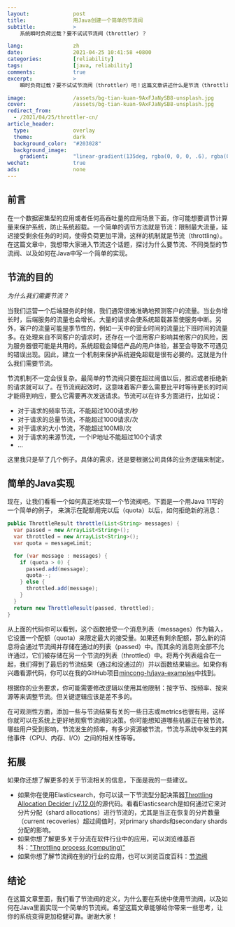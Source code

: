 ```yaml
---
layout:              post
title:               用Java创建一个简单的节流阀
subtitle:            >
    系统瞬时负荷过载？要不试试节流阀（throttler）？

lang:                zh
date:                2021-04-25 10:41:58 +0800
categories:          [reliability]
tags:                [java, reliability]
comments:            true
excerpt:             >
    瞬时负荷过载？要不试试节流阀（throttler）吧！这篇文章讲述什么是节流（throttling）以及如何用Java创建一个简单的节流阀。

image:               /assets/bg-tian-kuan-9AxFJaNySB8-unsplash.jpg
cover:               /assets/bg-tian-kuan-9AxFJaNySB8-unsplash.jpg
redirect_from:
  - /2021/04/25/throttler-cn/
article_header:
  type:              overlay
  theme:             dark
  background_color:  "#203028"
  background_image:
    gradient:        "linear-gradient(135deg, rgba(0, 0, 0, .6), rgba(0, 0, 0, .4))"
wechat:              true
ads:                 none
---
```


## 前言

在一个数据密集型的应用或者任何高吞吐量的应用场景下面，你可能想要调节计算量来保护系统，防止系统超载。一个简单的调节方法就是节流：限制最大流量，延迟接受剩余任务的时间，使得负荷更加平滑。这样的机制就是节流（throttling）。在这篇文章中，我想带大家进入节流这个话题，探讨为什么要节流、不同类型的节流阀、以及如何在Java中写一个简单的实现。

## 节流的目的

_为什么我们需要节流？_

当我们运营一个后端服务的时候，我们通常很难准确地预测客户的流量。当业务增长时，后端服务的流量也会增长。大量的请求会使系统超载甚至使服务中断。另外，客户的流量可能是季节性的，例如一天中的营业时间的流量比下班时间的流量多。在处理来自不同客户的请求时，还存在一个滥用客户影响其他客户的风险，因为服务器很可能是共用的。系统超载会降低产品的用户体验，甚至会导致不可遇见的错误出现。因此，建立一个机制来保护系统避免超载是很有必要的。这就是为什么我们需要节流。

节流机制不一定会很复杂。最简单的节流阀只要在超过阈值以后，推迟或者拒绝新的请求就可以了。在节流阀起效时，这意味着客户要么需要比平时等待更长的时间才能得到响应，要么它需要再次发送请求。节流可以在许多方面进行，比如说：

* 对于请求的频率节流，不能超过1000请求/秒
* 对于请求的总量节流，不能超过1000请求/次
* 对于请求的大小节流，不能超过100MB/次
* 对于请求的来源节流，一个IP地址不能超过100个请求
* ...

这里我只是举了几个例子。具体的需求，还是要根据公司具体的业务逻辑来制定。

## 简单的Java实现

现在，让我们看看一个如何真正地实现一个节流阀吧。下面是一个用Java 11写的一个简单的例子， 来演示在配额用完以后（quota）以后，如何拒绝新的消息：

```java
public ThrottleResult throttle(List<String> messages) {
  var passed = new ArrayList<String>();
  var throttled = new ArrayList<String>();
  var quota = messageLimit;

  for (var message : messages) {
    if (quota > 0) {
      passed.add(message);
      quota--;
    } else {
      throttled.add(message);
    }
  }
  return new ThrottleResult(passed, throttled);
}
```

从上面的代码你可以看到，这个函数接受一个消息列表（messages）作为输入，它设置一个配额（quota）来限定最大的接受量。如果还有剩余配额，那么新的消息将会通过节流阀并存储在通过的列表（passed）中。而其余的消息则全部不允许通过，它们被存储在另一个节流的列表（throttled）中。将两个列表组合在一起，我们得到了最后的节流结果（通过和没通过的）并以函数结果输出。如果你有兴趣看源代码，你可以在我的GitHub项目[mincong-h/java-examples](https://github.com/mincong-h/java-examples/blob/blog/throttler/reliability/src/main/java/io/mincong/reliability/Throttler.java)中找到。

根据你的业务要求，你可能需要修改逻辑以使用其他限制：按字节、按频率、按来源等来调整节流。但关键逻辑应该是差不多的。

在可观测性方面，添加一些与节流结果有关的一些日志或metrics也很有用，这样你就可以在系统上更好地观察节流阀的决策。你可能想知道哪些机器正在被节流，哪些用户受到影响，节流发生的频率，有多少资源被节流，节流与系统中发生的其他事件（CPU、内存、I/O）之间的相关性等等。

## 拓展

如果你还想了解更多的关于节流相关的信息，下面是我的一些建议。

* 如果你在使用Elasticsearch，你可以读一下节流型分配决策器[Throttling Allocation Decider (v7.12.0)](https://github.com/elastic/elasticsearch/blob/v7.12.0/server/src/main/java/org/elasticsearch/cluster/routing/allocation/decider/ThrottlingAllocationDecider.java)的源代码。看看Elasticsearch是如何通过它来对分片分配（shard allocations）进行节流的，尤其是当正在恢复的分片数量（current recoveries）超过阈值时，对primary shards和secondary shards分配的影响。
* 如果你想了解更多关于分流在软件行业中的应用，可以浏览维基百科：["Throttling process (computing)"](https://en.wikipedia.org/wiki/Throttling_process_%28computing%29)
* 如果你想了解节流阀在别的行业的应用，也可以浏览百度百科：[节流阀](https://baike.baidu.com/item/%E8%8A%82%E6%B5%81%E9%98%80)

## 结论

在这篇文章里面，我们看了节流阀的定义，为什么要在系统中使用节流阀，以及如何在Java里面实现一个简单的节流阀。希望这篇文章能够给你带来一些思考，让你的系统变得更加稳健可靠。谢谢大家！
